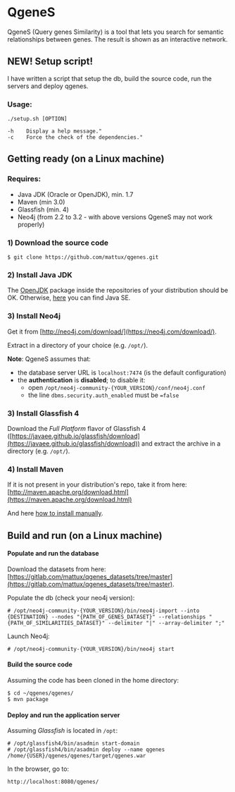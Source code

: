 # QgeneS
QgeneS (Query genes Similarity) is a tool that lets you search for semantic relationships between genes. The result is shown as an interactive network.

## NEW! Setup script!

I have written a script that setup the db, build the source code, run the servers and deploy qgenes.

### Usage:
```
./setup.sh [OPTION]

-h    Display a help message."
-c    Force the check of the dependencies."
```

## Getting ready (on a Linux machine)

### Requires:
- Java JDK (Oracle or OpenJDK), min. 1.7
- Maven (min 3.0)
- Glassfish (min. 4)
- Neo4j (from 2.2 to 3.2 - with above versions QgeneS may not work properly)

### 1) Download the source code
    $ git clone https://github.com/mattux/qgenes.git

### 2) Install Java JDK
The [OpenJDK](http://openjdk.java.net/) package inside the repositories of your distribution should be OK. Otherwise, [here](http://www.oracle.com/technetwork/java/javase/downloads/index.html) you can find Java SE.

### 3) Install Neo4j
Get it from [http://neo4j.com/download/](https://neo4j.com/download/).

Extract in a directory of your choice (e.g. `/opt/`).

**Note**: QgeneS assumes that:
- the database server URL is `localhost:7474` (is the default configuration)
- the **authentication** is **disabled**; to disable it:
    - open `/opt/neo4j-community-{YOUR_VERSION}/conf/neo4j.conf`
    - the line `dbms.security.auth_enabled` must be `=false`

### 3) Install Glassfish 4
Download the _Full Platform_ flavor of Glassfish 4 ([https://javaee.github.io/glassfish/download](https://javaee.github.io/glassfish/download)) and extract the archive in a directory (e.g. `/opt/`).

### 4) Install Maven
If it is not present in your distribution's repo, take it from here: [http://maven.apache.org/download.html](https://maven.apache.org/download.html)

And here [how to install manually](https://maven.apache.org/download.html).

## Build and run (on a Linux machine)
#### Populate and run the database

Download the datasets from here: [https://gitlab.com/mattux/qgenes_datasets/tree/master](https://gitlab.com/mattux/qgenes_datasets/tree/master).

Populate the db (check your neo4j version):

    # /opt/neo4j-community-{YOUR_VERSION}/bin/neo4j-import --into {DESTINATION} --nodes "{PATH_OF_GENES_DATASET}" --relationships "{PATH_OF_SIMILARITIES_DATASET}" --delimiter "|" --array-delimiter ";"

Launch Neo4j:

    # /opt/neo4j-community-{YOUR_VERSION}/bin/neo4j start


#### Build the source code

Assuming the code has been cloned in the home directory:

    $ cd ~/qgenes/qgenes/
    $ mvn package


#### Deploy and run the application server
Assuming _Glassfish_ is located in `/opt`:

    # /opt/glassfish4/bin/asadmin start-domain
    # /opt/glassfish4/bin/asadmin deploy --name qgenes /home/{USER}/qgenes/qgenes/target/qgenes.war


In the browser, go to:

    http://localhost:8080/qgenes/



